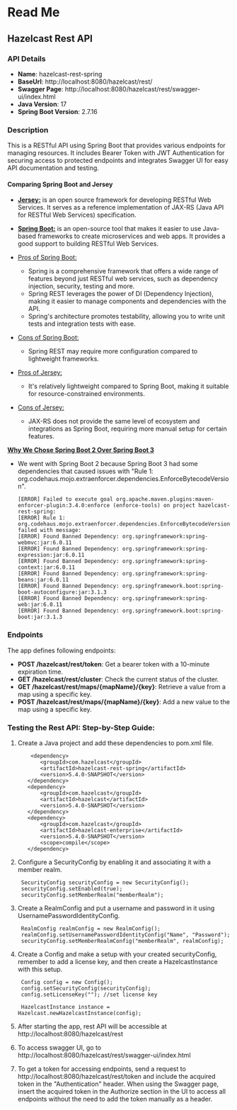 # Read Me

## Hazelcast Rest API
### API Details
* **Name**: hazelcast-rest-spring
* **BaseUrl**: http://localhost:8080/hazelcast/rest/
* **Swagger Page**: http://localhost:8080/hazelcast/rest/swagger-ui/index.html
* **Java Version**: 17
* **Spring Boot Version**: 2.7.16

### Description
This is a RESTful API using Spring Boot that provides various endpoints for managing resources. It includes Bearer Token with JWT Authentication for securing access to protected endpoints and integrates Swagger UI for easy API documentation and testing.

#### Comparing Spring Boot and Jersey
* <u>**Jersey:**</u> is an open source framework for developing RESTful Web Services. It serves as a reference implementation of JAX-RS (Java API for RESTful Web Services) specification.
* <u>**Spring Boot:**</u> is an open-source tool that makes it easier to use Java-based frameworks to create microservices and web apps. It provides a good support to building RESTful Web Services.


* <u>Pros of Spring Boot:</u>
  * Spring is a comprehensive framework that offers a wide range of features beyond just RESTful web services, such as dependency injection, security, testing and more.
  * Spring REST leverages the power of DI (Dependency Injection), making it easier to manage components and dependencies with the API.
  * Spring's architecture promotes testability, allowing you to write unit tests and integration tests with ease.


* <u>Cons of Spring Boot:</u>
  * Spring REST may require more configuration compared to lightweight frameworks.


* <u>Pros of Jersey:</u>
  * It's relatively lightweight compared to Spring Boot, making it suitable for resource-constrained environments.


* <u>Cons of Jersey:</u>
  * JAX-RS does not provide the same level of ecosystem and integrations as Spring Boot, requiring more manual setup for certain features.

<u>**Why We Chose Spring Boot 2 Over Spring Boot 3**</u>
* We went with Spring Boot 2 because Spring Boot 3 had some dependencies that caused issues with "Rule 1: org.codehaus.mojo.extraenforcer.dependencies.EnforceBytecodeVersion".

      [ERROR] Failed to execute goal org.apache.maven.plugins:maven-enforcer-plugin:3.4.0:enforce (enforce-tools) on project hazelcast-rest-spring:
      [ERROR] Rule 1: org.codehaus.mojo.extraenforcer.dependencies.EnforceBytecodeVersion failed with message:
      [ERROR] Found Banned Dependency: org.springframework:spring-webmvc:jar:6.0.11
      [ERROR] Found Banned Dependency: org.springframework:spring-expression:jar:6.0.11
      [ERROR] Found Banned Dependency: org.springframework:spring-context:jar:6.0.11
      [ERROR] Found Banned Dependency: org.springframework:spring-beans:jar:6.0.11
      [ERROR] Found Banned Dependency: org.springframework.boot:spring-boot-autoconfigure:jar:3.1.3
      [ERROR] Found Banned Dependency: org.springframework:spring-web:jar:6.0.11
      [ERROR] Found Banned Dependency: org.springframework.boot:spring-boot:jar:3.1.3


### Endpoints
The app defines following endpoints:
* **POST /hazelcast/rest/token**: Get a bearer token with a 10-minute expiration time.
* **GET /hazelcast/rest/cluster**: Check the current status of the cluster.
* **GET /hazelcast/rest/maps/{mapName}/{key}**: Retrieve a value from a map using a specific key.
* **POST /hazelcast/rest/maps/{mapName}/{key}**: Add a new value to the map using a specific key.

### Testing the Rest API: Step-by-Step Guide:

1. Create a Java project and add these dependencies to pom.xml file.

           <dependency>
              <groupId>com.hazelcast</groupId>
              <artifactId>hazelcast-rest-spring</artifactId>
              <version>5.4.0-SNAPSHOT</version>
          </dependency>
          <dependency>
              <groupId>com.hazelcast</groupId>
              <artifactId>hazelcast</artifactId>
              <version>5.4.0-SNAPSHOT</version>
          </dependency>
          <dependency>
              <groupId>com.hazelcast</groupId>
              <artifactId>hazelcast-enterprise</artifactId>
              <version>5.4.0-SNAPSHOT</version>
              <scope>compile</scope>
          </dependency>

2. Configure a SecurityConfig by enabling it and associating it with a member realm.

        SecurityConfig securityConfig = new SecurityConfig();
        securityConfig.setEnabled(true);
        securityConfig.setMemberRealm("memberRealm");

3. Create a RealmConfig and put a username and password in it using UsernamePasswordIdentityConfig.

        RealmConfig realmConfig = new RealmConfig();
        realmConfig.setUsernamePasswordIdentityConfig("Name", "Password");
        securityConfig.setMemberRealmConfig("memberRealm", realmConfig);

4. Create a Config and make a setup with your created securityConfig, remember to add a license key, and then create a HazelcastInstance with this setup.

        Config config = new Config();
        config.setSecurityConfig(securityConfig);
        config.setLicenseKey(""); //set license key

        HazelcastInstance instance = Hazelcast.newHazelcastInstance(config);

5. After starting the app, rest API will be accessible at http://localhost:8080/hazelcast/rest
6. To access swagger UI, go to http://localhost:8080/hazelcast/rest/swagger-ui/index.html
7. To get a token for accessing endpoints, send a request to http://localhost:8080/hazelcast/rest/token and include the acquired token in the "Authentication" header. 
  When using the Swagger page, insert the acquired token in the Authorize section in the UI to access all endpoints without the need to add the token manually as a header. 
